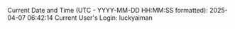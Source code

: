Current Date and Time (UTC - YYYY-MM-DD HH:MM:SS formatted): 2025-04-07 06:42:14
Current User's Login: luckyaiman
